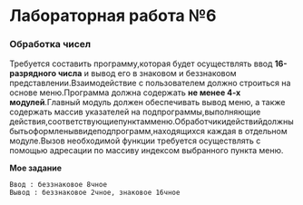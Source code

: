 # Лабораторная работа №6
### Обработка чисел

Требуется составить программу,которая будет осуществлять ввод **16-разрядного числа** и вывод его в знаковом и беззнаковом представлении.Взаимодействие с пользователем должно строиться на основе меню.Программа должна содержать **не менее 4-х модулей**.Главный модуль должен обеспечивать вывод меню, а также содержать массив указателей на подпрограммы,выполняющие действия,соответствующиепунктамменю.Обработчикидействийдолжныбытьоформленыввидеподпрограмм,находящихся каждая в отдельном модуле.Вызов необходимой функции требуется осуществлять с помощью адресации по массиву индексом выбранного пункта меню.

__Мое задание__
```
Ввод : беззнаковое 8чное
Вывод : беззнаковое 2чное, знаковое 16чное
```